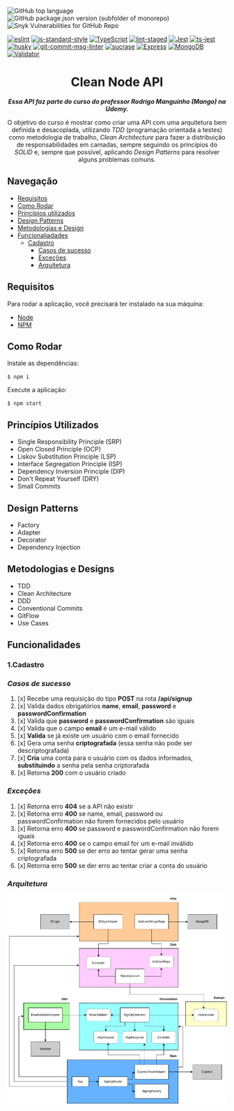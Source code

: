 ![GitHub top language](https://img.shields.io/github/languages/top/josilene-silva/clean-node-api?style=flat-square&logo=TypeScript)
![GitHub package.json version (subfolder of monorepo)](https://img.shields.io/github/package-json/v/josilene-silva/clean-node-api/main?style=flat-square&logo=npm&color=CB3837)
![Snyk Vulnerabilities for GitHub Repo](https://img.shields.io/snyk/vulnerabilities/github/josilene-silva/clean-node-api?style=flat-square&logo=github&color=red)


[![eslint](https://img.shields.io/badge/eslint-7.32.0-4b32c3?style=flat-square&logo=eslint)](https://eslint.org/)
[![js-standard-style](https://img.shields.io/badge/code%20style-standard-4b32c3?style=flat-square)](http://standardjs.com)
[![TypeScript](https://img.shields.io/badge/typescript-4.6.3-3178C6?style=flat-square&logo=Typescript)](https://www.typescriptlang.org/)
[![lint-staged](https://img.shields.io/badge/lint--staged-12.4.0-4B32C3?style=flat-square&logo=eslint)](https://github.com/okonet/lint-staged)
[![Jest](https://img.shields.io/badge/jest-27.5.1-C21325?style=flat-square&logo=jest)](https://jestjs.io/pt-BR/)
[![ts-jest](https://img.shields.io/badge/ts--jest-27.1.4-C21325?style=flat-square&logo=jest)](https://github.com/kulshekhar/ts-jest)
[![husky](https://img.shields.io/badge/husky-7.0.4-42b983?style=flat-square)](https://github.com/typicode/husky)
[![git-commit-msg-linter](https://img.shields.io/badge/git--commit--msg--linter-4.1.2-F05032?style=flat-square&logo=git)](https://www.npmjs.com/package/git-commit-msg-linter)
[![sucrase](https://img.shields.io/badge/sucrase-3.21.0-233178C6?style=flat-square)](https://github.com/alangpierce/sucrase)
[![Express](https://img.shields.io/badge/express-4.18.1-000?style=flat-square&logo=express)](https://expressjs.com/)
[![MongoDB](https://img.shields.io/badge/mongodb-4.5.0-47A248?style=flat-square&logo=mongodb)](https://www.mongodb.com/pt-br)
[![Validator](https://img.shields.io/badge/validator-13.7.0-FF0000?style=flat-square)](https://github.com/validatorjs/validator.js)


<div align='center'>

# Clean Node API

**_Essa API faz parte do curso do professor Rodrigo Manguinho (Mango) na Udemy._**

O objetivo do curso é mostrar como criar uma API com uma arquitetura bem definida e desacoplada, utilizando _TDD_ (programação orientada a testes) como metodologia de trabalho, _Clean Architecture_ para fazer a distribuição de responsabilidades em camadas, sempre seguindo os princípios do _SOLID_ e, sempre que possível, aplicando _Design Patterns_ para resolver alguns problemas comuns.

</div>




## Navegação

- [Requisitos](#requisitos)
- [Como Rodar](#como-rodar)
- [Princípios utilizados](#princípios-utilizados)
- [Design Patterns](#design-patterns)
- [Metodologias e Design](#metodologias-e-designs)
- [Funcionaliadades](#funcionalidades)
  - [Cadastro](#cadastro)
    - [Casos de sucesso](#casos-de-sucesso)
    - [Exceções](#exceções)
    - [Arquitetura](#arquitetura)

## Requisitos

Para rodar a aplicação, você precisará ter instalado na sua máquina:

- [Node](https://www.npmjs.com/)
- [NPM](https://www.npmjs.com/)

## Como Rodar

Instale as dependências:

```
$ npm i
```

Execute a aplicação:

```
$ npm start
```


## Princípios Utilizados

- Single Responsibility Principle (SRP)
- Open Closed Principle (OCP)
- Liskov Substitution Principle (LSP)
- Interface Segregation Principle (ISP)
- Dependency Inversion Principle (DIP)
- Don't Repeat Yourself (DRY)
- Small Commits

## Design Patterns

* Factory
* Adapter
* Decorator
* Dependency Injection


## Metodologias e Designs

* TDD
* Clean Architecture
* DDD
* Conventional Commits
* GitFlow
* Use Cases

## Funcionalidades

### **1.Cadastro**

### *Casos de sucesso*

1. [x] Recebe uma requisição do tipo **POST** na rota **/api/signup**
2. [x] Valida dados obrigatórios **name**, **email**, **password** e **passwordConfirmation**
3. [x] Valida que **password** e **passwordConfirmation** são iguais
4. [x] Valida que o campo **email** é um e-mail válido
5. [x] **Valida** se já existe um usuário com o email fornecido
6. [x] Gera uma senha **criptografada** (essa senha não pode ser descriptografada)
7. [x] **Cria** uma conta para o usuário com os dados informados, **substituindo** a senha pela senha criptorafada
8. [x] Retorna **200** com o usuário criado

### *Exceções*

1. [x] Retorna erro **404** se a API não existir
2. [x] Retorna erro **400** se name, email, password ou passwordConfirmation não forem fornecidos pelo usuário
3. [x] Retorna erro **400** se password e passwordConfirmation não forem iguais
4. [x] Retorna erro **400** se o campo email for um e-mail inválido
5. [x] Retorna erro **500** se der erro ao tentar gerar uma senha criptografada
6. [x] Retorna erro **500** se der erro ao tentar criar a conta do usuário

### *Arquitetura*

<div align='center'>
<img src='./public/img/signup-architecture.png' />
</div>